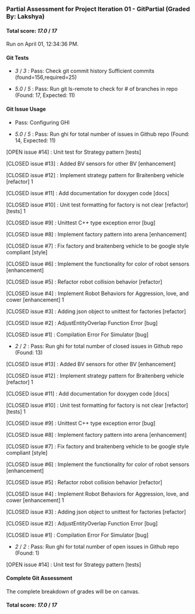 ### Partial Assessment for Project Iteration 01 - GitPartial (Graded By: Lakshya)

#### Total score: _17.0_ / _17_

Run on April 01, 12:34:36 PM.


#### Git Tests

+  _3_ / _3_ : Pass: Check git commit history
Sufficient commits (found=156,required=25)

+  _5.0_ / _5_ : Pass: Run git ls-remote to check for # of branches in repo (Found: 17, Expected: 11)


#### Git Issue Usage

+ Pass: Configuring GHI

+  _5.0_ / _5_ : Pass: Run ghi for total number of issues in Github repo (Found: 14, Expected: 11) 

 [OPEN issue #14] :  Unit test for Strategy pattern [tests]

[CLOSED issue #13] :  Added BV sensors for other BV [enhancement]

[CLOSED issue #12] :  Implement strategy pattern for Braitenberg vehicle [refactor] 1

[CLOSED issue #11] :  Add documentation for doxygen code [docs]

[CLOSED issue #10] :  Unit test formatting for factory is not clear [refactor] [tests] 1

[CLOSED issue #9] :  Unittest C++ type exception error [bug]

[CLOSED issue #8] :  Implement factory pattern into arena [enhancement]

[CLOSED issue #7] :  Fix factory and braitenberg vehicle to be google style compliant [style]

[CLOSED issue #6] :  Implement the functionality for color of robot sensors [enhancement]

[CLOSED issue #5] :  Refactor robot collision behavior [refactor]

[CLOSED issue #4] :  Implement Robot Behaviors for Aggression, love, and cower [enhancement] 1

[CLOSED issue #3] :  Adding json object to unittest for factories  [refactor]

[CLOSED issue #2] :  AdjustEntityOverlap Function Error [bug]

[CLOSED issue #1] :  Compilation Error For Simulator [bug]

 



+  _2_ / _2_ : Pass: Run ghi for total number of closed issues in Github repo (Found: 13)

[CLOSED issue #13] :  Added BV sensors for other BV [enhancement]

[CLOSED issue #12] :  Implement strategy pattern for Braitenberg vehicle [refactor] 1

[CLOSED issue #11] :  Add documentation for doxygen code [docs]

[CLOSED issue #10] :  Unit test formatting for factory is not clear [refactor] [tests] 1

[CLOSED issue #9] :  Unittest C++ type exception error [bug]

[CLOSED issue #8] :  Implement factory pattern into arena [enhancement]

[CLOSED issue #7] :  Fix factory and braitenberg vehicle to be google style compliant [style]

[CLOSED issue #6] :  Implement the functionality for color of robot sensors [enhancement]

[CLOSED issue #5] :  Refactor robot collision behavior [refactor]

[CLOSED issue #4] :  Implement Robot Behaviors for Aggression, love, and cower [enhancement] 1

[CLOSED issue #3] :  Adding json object to unittest for factories  [refactor]

[CLOSED issue #2] :  AdjustEntityOverlap Function Error [bug]

[CLOSED issue #1] :  Compilation Error For Simulator [bug]





+  _2_ / _2_ : Pass: Run ghi for total number of open issues in Github repo (Found: 1)

[OPEN issue #14] :  Unit test for Strategy pattern [tests]






#### Complete Git Assessment


The complete breakdown of grades will be on canvas.

#### Total score: _17.0_ / _17_

